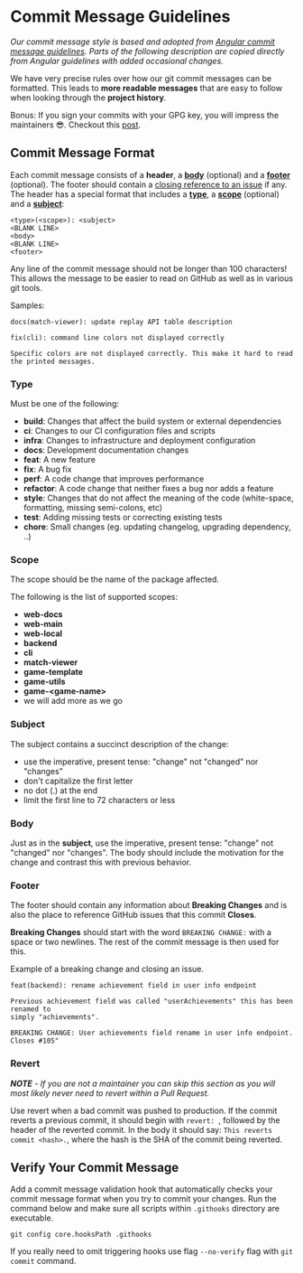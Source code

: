# Commit Message Guidelines

*Our commit message style is based and adopted from [Angular commit message guidelines](https://github.com/angular/angular/blob/22b96b9/CONTRIBUTING.md#-commit-message-guidelines). 
Parts of the following description are copied directly from Angular guidelines with added occasional changes.*

We have very precise rules over how our git commit messages can be formatted.  This leads to **more
readable messages** that are easy to follow when looking through the **project history**.

Bonus: If you sign your commits with your GPG key, you will impress the maintainers :sunglasses:.
Checkout this [post](https://git-scm.com/book/en/v2/Git-Tools-Signing-Your-Work).

## Commit Message Format
Each commit message consists of a **header**, a [**body**](#body) (optional) and a [**footer**](#footer) (optional). The footer should contain a [closing reference to an issue](https://help.github.com/articles/closing-issues-via-commit-messages/) if any. The header has a special
format that includes a [**type**](#type), a [**scope**](#scope) (optional) and a [**subject**](#subject):

```
<type>(<scope>): <subject>
<BLANK LINE>
<body>
<BLANK LINE>
<footer>
```

Any line of the commit message should not be longer than 100 characters! 
This allows the message to be easier to read on GitHub as well as in various git tools.

Samples: 

```
docs(match-viewer): update replay API table description
```
```
fix(cli): command line colors not displayed correctly

Specific colors are not displayed correctly. This make it hard to read the printed messages.
```

### Type
Must be one of the following:

* **build**: Changes that affect the build system or external dependencies
* **ci**: Changes to our CI configuration files and scripts
* **infra**: Changes to infrastructure and deployment configuration
* **docs**: Development documentation changes
* **feat**: A new feature
* **fix**: A bug fix
* **perf**: A code change that improves performance
* **refactor**: A code change that neither fixes a bug nor adds a feature
* **style**: Changes that do not affect the meaning of the code (white-space, formatting, missing semi-colons, etc)
* **test**: Adding missing tests or correcting existing tests
* **chore**: Small changes (eg. updating changelog, upgrading dependency, ..)

### Scope
The scope should be the name of the package affected.

The following is the list of supported scopes:
* **web-docs**
* **web-main**
* **web-local**
* **backend**
* **cli**
* **match-viewer**
* **game-template**
* **game-utils**
* **game-\<game-name\>**
* we will add more as we go

### Subject
The subject contains a succinct description of the change:

* use the imperative, present tense: "change" not "changed" nor "changes"
* don't capitalize the first letter
* no dot (.) at the end
* limit the first line to 72 characters or less

### Body
Just as in the **subject**, use the imperative, present tense: "change" not "changed" nor "changes".
The body should include the motivation for the change and contrast this with previous behavior.

### Footer
The footer should contain any information about **Breaking Changes** and is also the place to reference GitHub issues that this commit **Closes**.

**Breaking Changes** should start with the word `BREAKING CHANGE:` with a space or two newlines. The rest of the commit message is then used for this.

Example of a breaking change and closing an issue.

```
feat(backend): rename achievement field in user info endpoint

Previous achievement field was called "userAchievements" this has been renamed to 
simply "achievements".

BREAKING CHANGE: User achievements field rename in user info endpoint.
Closes #105"
```

### Revert
***NOTE** - If you are not a maintainer you can skip this section as you will most likely never need to revert within a Pull Request.*

Use revert when a bad commit was pushed to production. 
If the commit reverts a previous commit, it should begin with `revert: `, followed by the header of the reverted commit. In the body it should say: `This reverts commit <hash>.`, where the hash is the SHA of the commit being reverted.

## Verify Your Commit Message

Add a commit message validation hook that automatically checks your commit message format when you try to commit your changes. Run the command below and make sure all scripts within `.githooks` directory are executable.
```
git config core.hooksPath .githooks
``` 
 If you really need to omit triggering hooks use flag `--no-verify` flag with `git commit` command.
